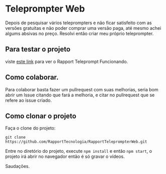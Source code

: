 # Teleprompter Web

Depois de pesquisar vários teleprompters e não ficar satisfeito com as versões gratuitas e não poder comprar uma versão paga, até mesmo achei algums absivas no preço. Resolvi então criar meu próprio teleprompter.

## Para testar o projeto

viste [este link](https://rapport.tec.br/projetos/teleprompter-web/) para ver o Rapport Teleprompt Funcionando.

## Como colaborar.
Para colaborar basta fazer um pullrequest com suas melhorias, seria bom abrir um Issue citando que fará a melhoria, e citar no pullrequest que se refere ao issue criado.

## Como clonar o projeto

Faça o clone do projeto:

```
git clone https://github.com/RapportTecnologia/RapportTeleprompterWeb.git
```
Entre no diretório do projeto, execute `npm install` e então `npm start`, o projeto irá abrir no navegador então é só gravar o vídeos.

Saudações.
